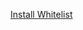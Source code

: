 [Install Whitelist](itms-services://?action=download-manifest&url=https://github.com/jurre36/whitelist/raw/main/whitelist.plist)

